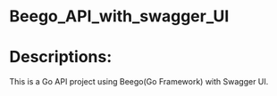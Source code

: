 # Beego_API_with_swagger_UI

<h1>Descriptions: </h1>
<p>
This is a Go API project using Beego(Go Framework) with Swagger UI.
</p>